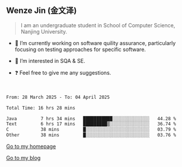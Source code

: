 ## Wenze Jin (金文泽)

> I am an undergraduate student in School of Computer Science, Nanjing University.

- 🔭 I’m currently working on software quility assurance, particularly focusing on testing approaches for specific software.
  
- 🌱 I’m interested in SQA & SE.
  
- ❓ Feel free to give me any suggestions.  

<br>  

<!--START_SECTION:waka-->

```txt
From: 28 March 2025 - To: 04 April 2025

Total Time: 16 hrs 28 mins

Java         7 hrs 34 mins   ███████████░░░░░░░░░░░░░░   44.28 %
Text         6 hrs 17 mins   █████████▒░░░░░░░░░░░░░░░   36.74 %
C            38 mins         █░░░░░░░░░░░░░░░░░░░░░░░░   03.79 %
Other        38 mins         █░░░░░░░░░░░░░░░░░░░░░░░░   03.76 %
```

<!--END_SECTION:waka-->

[Go to my homepage](https://wenzejin.github.io)

[Go to my blog](https://wenzejin.notion.site/Wenze-Jin-s-Blog-1635e9fa7b6d80b3adcedfacc74aa717?pvs=4)
